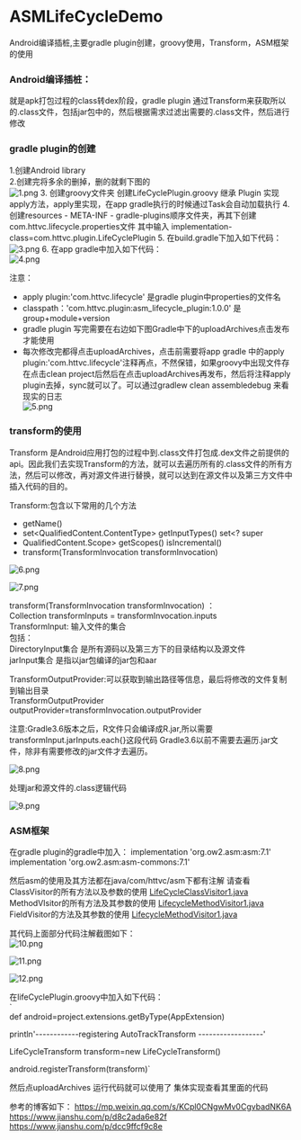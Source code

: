 # ASMLifeCycleDemo
Android编译插桩,主要gradle plugin创建，groovy使用，Transform，ASM框架的使用

### Android编译插桩：
就是apk打包过程的class转dex阶段，gradle plugin 通过Transform来获取所以的.class文件，包括jar包中的，然后根据需求过滤出需要的.class文件，然后进行修改

### gradle plugin的创建
1.创建Android library  
2.创建完将多余的删掉，删的就剩下图的  
![1.png](images/1.png)
3. 创建groovy文件夹 创建LifeCyclePlugin.groovy 继承 Plugin<Project>
   实现apply方法，apply里实现，在app gradle执行的时候通过Task会自动加载执行
4. 创建resources - META-INF -
   gradle-plugins顺序文件夹，再其下创建com.httvc.lifecycle.properties文件
   其中输入 implementation-class=com.httvc.plugin.LifeCyclePlugin
5. 在build.gradle下加入如下代码：  
   ![3.png](images/3.png)
6. 在app gradle中加入如下代码：  
   ![4.png](images/4.png)

   注意：
   * apply plugin:'com.httvc.lifecycle' 是gradle
     plugin中properties的文件名
   * classpath：'com.httvc.plugin:asm_lifecycle_plugin:1.0.0'
     是group+module+version
   * gradle plugin
     写完需要在右边如下图Gradle中下的uploadArchives点击发布才能使用
   * 每次修改完都得点击uploadArchives，点击前需要将app gradle 中的apply
     plugin:'com.httvc.lifecycle'注释再点，不然保错，如果groovy中出现文件存在点击clean
     project后然后在点击uploadArchives再发布，然后将注释apply
     plugin去掉，sync就可以了。可以通过gradlew clean assembledebug
     来看现实的日志  
     ![5.png](images/5.png)

### transform的使用
  Transform
  是Android应用打包的过程中到.class文件打包成.dex文件之前提供的api。因此我们去实现Transform的方法，就可以去遍历所有的.class文件的所有方法，然后可以修改，再对源文件进行替换，就可以达到在源文件以及第三方文件中插入代码的目的。

  Transform:包含以下常用的几个方法
   * getName()
   * set<QualifiedContent.ContentType> getInputTypes() set<? super
   * QualifiedContent.Scope> getScopes() isIncremental()
   * transform(TransformInvocation transformInvocation)

   ![6.png](images/6.png)

   ![7.png](images/7.png)

   transform(TransformInvocation transformInvocation) ：  
   Collection<TransformInput> transformInputs =
   transformInvocation.inputs  
   TransformInput: 输入文件的集合  
   包括：  
   DirectoryInput集合 是所有源码以及第三方下的目录结构以及源文件  
   jarInput集合 是指以jar包编译的jar包和aar

   TransformOutputProvider:可以获取到输出路径等信息，最后将修改的文件复制到输出目录  
   TransformOutputProvider
   outputProvider=transformInvocation.outputProvider

注意:Gradle3.6版本之后，R文件只会编译成R.jar,所以需要transformInput.jarInputs.each{}这段代码
Gradle3.6以前不需要去遍历.jar文件，除非有需要修改的jar文件才去遍历。

![8.png](images/8.png)

处理jar和源文件的.class逻辑代码

![9.png](images/9.png)

### ASM框架

在gradle plugin的gradle中加入：
implementation 'org.ow2.asm:asm:7.1'  
implementation 'org.ow2.asm:asm-commons:7.1'

然后asm的使用及其方法都在java/com/httvc/asm下都有注解 请查看
ClassVisitor的所有方法以及参数的使用
[LifeCycleClassVisitor1.java](asm_lifecycle_plugin/src/main/java/com/httvc/asm/LifeCycleClassVisitor1.java)  
MethodVIsitor的所有方法及其参数的使用
[LifecycleMethodVisitor1.java](asm_lifecycle_plugin/src/main/java/com/httvc/asm/LifecycleMethodVisitor1.java)  
FieldVisitor的方法及其参数的使用
[LifecycleMethodVisitor1.java](asm_lifecycle_plugin/src/main/java/com/httvc/asm/LifecycleMethodVisitor1.java)

其代码上面部分代码注解截图如下：  
![10.png](images/10.png)

![11.png](images/11.png)

![12.png](images/12.png)

在lifeCyclePlugin.groovy中加入如下代码：  
`  
def android=project.extensions.getByType(AppExtension)

println'------------registering AutoTrackTransform ------------------'

LifeCycleTransform transform=new LifeCycleTransform()

android.registerTransform(transform)`

然后点uploadArchives
运行代码就可以使用了
集体实现查看其里面的代码

参考的博客如下：
https://mp.weixin.qq.com/s/KCpl0CNgwMv0CgvbadNK6A
https://www.jianshu.com/p/d8c2ada6e82f  
https://www.jianshu.com/p/dcc9ffcf9c8e

